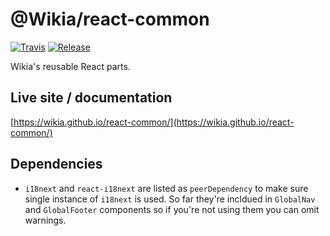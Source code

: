 # @Wikia/react-common

[![Travis](https://img.shields.io/travis/Wikia/react-common/master.svg?style=flat-square)](https://travis-ci.org/Wikia/react-common)
[![Release](https://img.shields.io/github/package-json/v/Wikia/react-common.svg?style=flat-square)](https://github.com/Wikia/react-common/releases)

Wikia's reusable React parts.

## Live site / documentation
[https://wikia.github.io/react-common/](https://wikia.github.io/react-common/)

## Dependencies
- `i18next` and `react-i18next` are listed as `peerDependency` to make sure single instance of `i18next` is used.
So far they're incldued in `GlobalNav` and `GlobalFooter` components so if you're not using them you can omit warnings.
